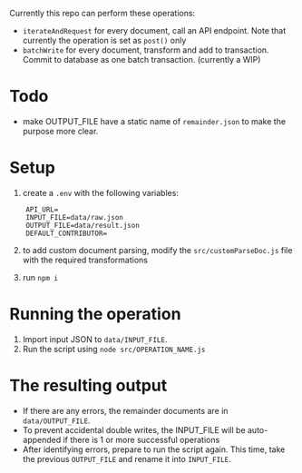 Currently this repo can perform these operations:

- `iterateAndRequest` for every document, call an API endpoint. Note that currently the operation is set as `post()` only
- `batchWrite` for every document, transform and add to transaction. Commit to database as one batch transaction. (currently a WIP)

# Todo

- make OUTPUT_FILE have a static name of `remainder.json` to make the purpose more clear.

# Setup

1. create a `.env` with the following variables:

```
    API_URL=
    INPUT_FILE=data/raw.json
    OUTPUT_FILE=data/result.json
    DEFAULT_CONTRIBUTOR=
```

2. to add custom document parsing, modify the `src/customParseDoc.js` file with the required transformations

3. run `npm i`

# Running the operation

1. Import input JSON to `data/INPUT_FILE`.
2. Run the script using `node src/OPERATION_NAME.js`


# The resulting output

- If there are any errors, the remainder documents are in `data/OUTPUT_FILE`.
- To prevent accidental double writes, the INPUT_FILE will be auto-appended if there is 1 or more successful operations
- After identifying errors, prepare to run the script again. This time, take the previous `OUTPUT_FILE` and rename it into `INPUT_FILE`.
